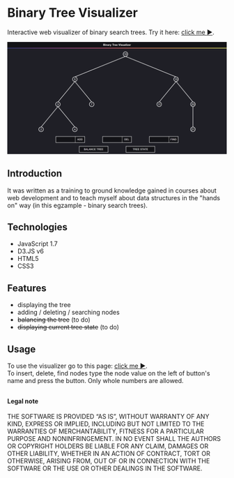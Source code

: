# Binary Tree Visualizer
Interactive web visualizer of binary search trees. Try it here: [click me :arrow_forward:](https://ae-michu.github.io/Binary-Tree-Visualizer/).

![Screenshot](/screenshot.PNG)

## Introduction
It was written as a training to ground knowledge gained in courses about web development and to teach myself about data structures in the "hands on" way (in this egzample - binary search trees).

## Technologies
* JavaScript 1.7
* D3.JS v6
* HTML5
* CSS3

## Features
* displaying the tree
* adding / deleting / searching nodes
* ~~balancing the tree~~ (to do)
* ~~displaying current tree state~~ (to do)

## Usage
To use the visualizer go to this page: [click me :arrow_forward:](https://ae-michu.github.io/Binary-Tree-Visualizer/). <br>
To insert, delete, find nodes type the node value on the left of button's name and press the button. Only whole numbers are allowed.

##
#### Legal note
THE SOFTWARE IS PROVIDED “AS IS”, WITHOUT WARRANTY OF ANY KIND, EXPRESS OR IMPLIED, INCLUDING BUT NOT LIMITED TO THE WARRANTIES OF MERCHANTABILITY, FITNESS FOR A PARTICULAR PURPOSE AND NONINFRINGEMENT. IN NO EVENT SHALL THE AUTHORS OR COPYRIGHT HOLDERS BE LIABLE FOR ANY CLAIM, DAMAGES OR OTHER LIABILITY, WHETHER IN AN ACTION OF CONTRACT, TORT OR OTHERWISE, ARISING FROM, OUT OF OR IN CONNECTION WITH THE SOFTWARE OR THE USE OR OTHER DEALINGS IN THE SOFTWARE.